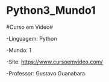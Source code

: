 # Python3_Mundo1

#Curso em Video#

-Linguagem: Python

-Mundo: 1

-Site: https://www.cursoemvideo.com/

-Professor: Gustavo Guanabara
